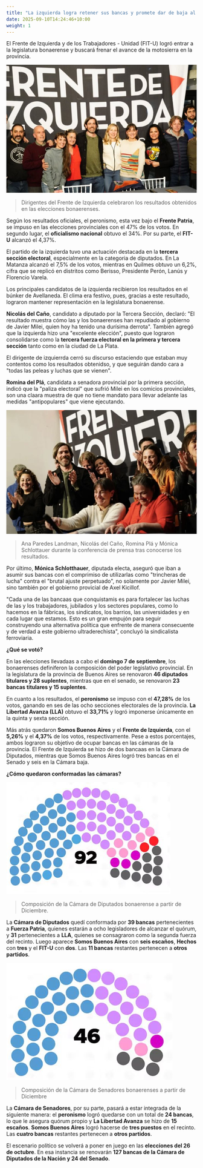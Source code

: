 ```yaml
---
title: "La izquierda logra retener sus bancas y promete dar de baja al ajuste en la legislatura"
date: 2025-09-10T14:24:46+10:00
weight: 1
---
```

El Frente de Izquierda y de los Trabajadores - Unidad (FIT-U) logró entrar a la legislatura bonaerense y buscará frenar el avance de la motosierra en la provincia.

![FIT-U](https://raw.githubusercontent.com/latrinchera/latrinchera/refs/heads/master/images/el-fitu.jpg)
> Dirigentes del Frente de Izquierda celebraron los resultados obtenidos en las elecciones bonaerenses.

Según los resultados oficiales, el peronismo, esta vez bajo el **Frente Patria**, se impuso en las elecciones provinciales con el 47% de los votos. En segundo lugar, el **oficialismo nacional** obtuvo el 34%. Por su parte, el **FIT-U** alcanzó el 4,37%.

El partido de la izquierda tuvo una actuación destacada en la **tercera sección electoral**, especialmente en la categoria de diputados. En La Matanza alcanzó el 7,5% de los votos, mientras en Quilmes obtuvo un 6,2%, cifra que se replicó en distritos como Berisso, Presidente Perón, Lanús y Florencio Varela.

Los principales candidatos de la izquierda recibieron los resultados en el búnker de Avellaneda. El clima era festivo, pues, gracias a este resultado, lograron mantener representación en la legislatura bonaerense. 

**Nicolás del Caño**, candidato a diputado por la Tercera Sección, declaró: "El resultado muestra cómo las y los bonaerenses han repudiado al gobierno de Javier Milei, quien hoy ha tenido una durísima derrota". También agregó que la izquierda hizo una "excelente elección", puesto que lograron consolidarse como la **tercera fuerza electoral en la primera y tercera sección** tanto como en la ciudad de La Plata.

El dirigente de izquierrda cerró su discurso estaciendo que estaban muy contentos como los resultados obtenidso, y que seguirán dando cara a "todas las peleas y luchas que se vienen". 

**Romina del Plá**, candidata a senadora provincial por la primera sección, indicó que la "paliza electoral" que sufrió Milei en los comicios provinciales, son una claara muestra de que no tiene mandato para llevar adelante las medidas "antipopulares" que viene ejecutando.

![FIT-U Festejo](https://raw.githubusercontent.com/latrinchera/latrinchera/refs/heads/master/images/el-fitu-aplausos.jpg)
> Ana Paredes Landman, Nicolás del Caño, Romina Plá y Mónica Schlottauer durante la conferencia de prensa tras conocerse los resultados.

Por último, **Mónica Schlotthauer**, diputada electa, aseguró que iban a asumir sus bancas con el comprimiso de utilizarlas como "trincheras de lucha" contra el "brutal ajuste perpetuado", no solamente por Javier Milei, sino también por el gobierno provicial de Axel Kicillof.

"Cada una de las bancaas que conquistamis es para fortalecer las luchas de las y los trabajadores, jubilados y los sectores populares, como lo hacemos en la fábricas, los sindicatos, los barrios, las universidades y en cada lugar que estamos. Esto es un gran empujón para seguir construyendo una alternativa política que enfrente de manera consecuente y de verdad a este gobierno ultraderechista", concluyó la sindicalista ferroviaria.

**¿Qué se votó?**

En las elecciones llevadaas a cabo el **domingo 7 de septiembre**, los bonaerenses definiferon la composición del poder legislativo provincial. En la legislatura de la provincia de Buenos Aires se renovaron **46 diputados titulares y 28 suplentes**, mientras que en el senado, se renovaron **23 bancas titulares y 15 suplentes**.

En cuanto a los resultados, el **peronismo** se impuso con el **47,28%** de los votos, ganando en ses de las ocho secciones electorales de la provincia. **La Libertad Avanza (LLA)** obtuvo el **33,71%** y logró imponerse únicamente en la quinta y sexta sección.

Más atrás quedaron **Somos Buenos Aires** y el **Frente de Izquierda**, con el **5,26%** y el **4,37%** de los votos, respectivamente. Pese a estos porcentajes, ambos lograron su objetivo de ocupar bancas en las cámaras de la provincia. El Frente de Izquierda se hizo de dos bancaas en la Cámara de Diputados, mientras que Somos Buenos Aires logró tres bancas en el Senado y seis en la Cámara baja.

**¿Cómo quedaron conformadas las cámaras?**

![Cámara de Diputados provinciales](https://raw.githubusercontent.com/latrinchera/latrinchera/refs/heads/master/images/camara-diputados.jpg)
> Composición de la Cámara de Diputados bonaerense a partir de Diciembre.

La **Cámara de Diputados** quedí conformada por **39 bancas** pertenecientes a **Fuerza Patria**, quienes estarán a ocho legisladores de alcanzar el quórum, y **31** pertenecientes a **LLA**, quienes se consagraron como la segunda fuerza del recinto. Luego aparece **Somos Buenos Aires** con **seis escaños**, **Hechos** con **tres** y el **FIT-U** con **dos**. Las **11 bancas** restantes pertenecen a **otros partidos**.

![Cámara de Senadores pronvinciales](https://raw.githubusercontent.com/latrinchera/latrinchera/refs/heads/master/images/camara-senadores.jpg)
> Composición de la Cámara de Senadores bonaerenses a partir de Diciembre

La **Cámara de Senadores**, por su parte, pasará a estar integrada de la siguiente manera: el **peronismo** logró quedarse con un total de **24 bancas**, lo que le asegura quórum propio y **La Libertad Avanza** se hizo de **15 escaños**. **Somos Buenos Aires** logró hacerse de **tres puestos** en el recinto. Las **cuatro bancas** restantes pertenecen a **otros partidos**.

El escenario político se volverá a poner en juego en las **elecciones del 26 de octubre**. En esa instancia se renovarán **127 bancas de la Cámara de Diputados de la Nación y 24 del Senado**. 
<!--Lorem markdownum **Achaica revolutaque amore**, penitus puppes nec furit,
clipeus fatetur, mira inter accedere. Dedit dum raptoresque Oete dolorem
Cretaeas enim [ipse pectora excusat](#in-poscat) candentibus fertur? Furtiva
Orontes Erysicthona dona, est per Achille viridi draconis cultis mota milia.-->

<!--![Accounting Services](/images/austin-distel-nGc5RT2HmF0-unsplash.jpg)

# Objectives

Financial accounting and financial reporting are often used as synonyms.

1. According to International Financial Reporting Standards: the objective of financial reporting is:
2. To provide financial information that is useful to existing and potential investors, lenders and other creditors in making decisions about providing resources to the reporting entity.
3. According to the European Accounting Association:

## Relevance

Relevance is the capacity of the financial information to influence the decision of its users. The ingredients of relevance are the predictive value and confirmatory value. Materiality is a sub-quality of relevance.

> The ingredients of relevance are the predictive value and confirmatory value.

Information is considered material if its omission or misstatement could influence the economic decisions of users taken on the basis of the financial statements.

## Faithful Representation

Faithful representation means that the actual effects of the transactions shall be properly accounted for and reported in the financial statements. The words and numbers must match what really happened in the transaction. The ingredients of faithful representation are completeness, neutrality and free from error.

## Enhancing Qualitative Characteristics

### Verifiability

Verifiability implies consensus between the different knowledgeable and independent users of financial information. Such information must be supported by sufficient evidence to follow the principle of objectivity.

### Comparability

Comparability is the uniform application of accounting methods across entities in the same industry. The principle of consistency is under comparability. Consistency is the uniform application of accounting across points in time within an entity.

### Understandability

Understandability means that accounting reports should be expressed as clearly as possible and should be understood by those to whom the information is relevant.
Timeliness: Timeliness implies that financial information must be presented to the users before a decision is to be made.

---

## Statement of cash flows

The statement of cash flows considers the inputs and outputs in concrete cash within a stated period. The general template of a cash flow statement is as follows: Cash Inflow - Cash Outflow + Opening Balance = Closing Balance

| Cash Inflow | Outflow   | Opening Balance |
| ----------- | --------- | --------------- |
| _Monday_    | `Tuesday` | **Wednesday**   |
| 1           | 2         | 3               |

**Example 1:** in the beginning of September, Ellen started out with $5 in her bank account. During that same month, Ellen borrowed $20 from Tom. At the end of the month, Ellen bought a pair of shoes for $7. Ellen's cash flow statement for the month of September looks like this:

- Cash inflow: $20
- Cash outflow:$7
- Opening balance: $5
- Closing balance: $20 – $7 + $5 = $18

**Example 2:** in the beginning of June, WikiTables, a company that buys and resells tables, sold 2 tables. They'd originally bought the tables for $25 each, and sold them at a price of $50 per table. The first table was paid out in cash however the second one was bought in credit terms. WikiTables' cash flow statement for the month of June looks like this:

> **Important:** the cash flow statement only considers the exchange of actual cash, and ignores what the person in question owes or is owed.

## Statement of financial position (balance sheet)

The balance sheet is the financial statement showing a firm's assets, liabilities and equity (capital) at a set point in time, usually the end of the fiscal year reported on the accompanying income statement.

- **fixed assets**
  - property
  - building
  - equipment (such as factory machinery)
- **intangible assets**
  - copyrights
  - trademarks
  - patents
    - pending
    - international
- goodwill

Owner's equity, sometimes referred to as net assets, is represented differently depending on the type of business ownership. Business ownership can be in the form of a sole proprietorship, partnership, or a corporation. For a corporation, the owner's equity portion usually shows common stock, and retained earnings (earnings kept in the company). Retained earnings come from the retained earnings statement, prepared prior to the balance sheet. -->
